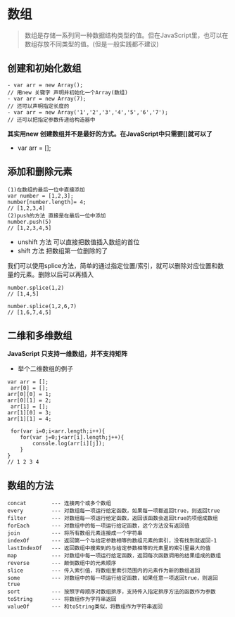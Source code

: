 # 数组
> 数组是存储一系列同一种数据结构类型的值。但在JavaScript里，也可以在数组存放不同类型的值。(但是一般实践都不建议)

## 创建和初始化数组
```
- var arr = new Array();
// 用new 关键字 声明并初始化一个Array(数组)
- var arr = new Array(7);
// 还可以声明指定长度的
- var arr = new Array('1','2','3','4','5','6','7');
// 还可以把指定参数传递给构造器中
```
**其实用new 创建数组并不是最好的方式。在JavaScript中只需要[]就可以了**
- var arr = [];


## 添加和删除元素
```
(1)在数组的最后一位中直接添加
var number = [1,2,3];
number[number.length]= 4;
// [1,2,3,4]
(2)push的方法 直接是在最后一位中添加
number.push(5)
// [1,2,3,4,5]
```
- unshift 方法
可以直接把数值插入数组的首位
- shift 方法
把数组第一位删除的了

我们可以使用splice方法，简单的通过指定位置/索引，就可以删除对应位置和数量的元素。删除以后可以再插入
```
number.splice(1,2) 
// [1,4,5]

number.splice(1,2,6,7)
// [1,6,7,4,5]
```

## 二维和多维数组
**JavaScript 只支持一维数组，并不支持矩阵**
- 举个二维数组的例子
```
var arr = [];
 arr[0] = [];
arr[0][0] = 1;
arr[0][1] = 2;
 arr[1] = [];
arr[1][0] = 3;
arr[1][1] = 4;

 for(var i=0;i<arr.length;i++){
    for(var j=0;j<arr[i].length;j++){
        console.log(arr[i][j]);
    }    
}
// 1 2 3 4
``` 

## 数组的方法
```
concat        --- 连接两个或多个数组
every         --- 对数组每一项运行给定函数，如果每一项都返回true，则返回true
filter        --- 对数组每一项运行给定函数，返回该函数会返回true的项组成数组
forEach       --- 对数组中的每一项运行给定函数，这个方法没有返回值
join          --- 将所有数组元素连接成一个字符串
indexOf       --- 返回第一个与给定参数相等的数组元素的索引，没有找到就返回-1
lastIndexOf   --- 返回数组中搜索到的与给定参数相等的元素里的索引里最大的值
map           --- 对数组中每一项运行给定函数，返回每次函数调用的结果组成的数组
reverse       --- 颠倒数组中的元素顺序
slice         --- 传入索引值，将数组里索引范围内的元素作为新的数组返回
some          --- 对数组中的每一项运行给定函数，如果任意一项返回true，则返回true
sort          --- 按照字母顺序对数组排序，支持传入指定排序方法的函数作为参数
toString      --- 将数组作为字符串返回
valueOf       --- 和toString类似，将数组作为字符串返回

```
